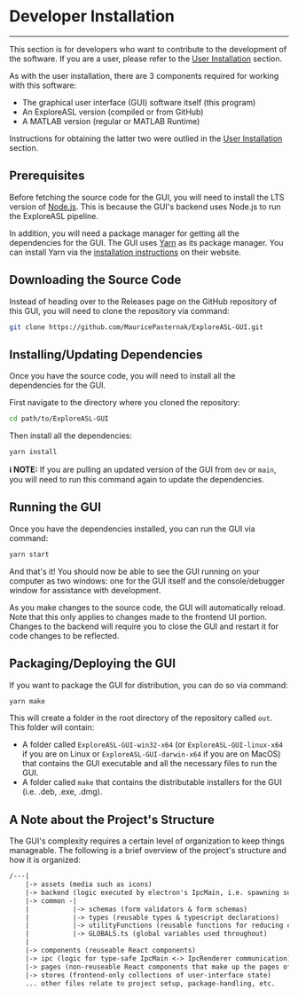 # Developer Installation

---

This section is for developers who want to contribute to the development of the software. If you are a user, please refer to the [User Installation](../Installation/Users.md) section.

As with the user installation, there are 3 components required for working with this software:

- The graphical user interface (GUI) software itself (this program)
- An ExploreASL version (compiled or from GitHub)
- A MATLAB version (regular or MATLAB Runtime)

Instructions for obtaining the latter two were outlied in the [User Installation](../Installation/Users.md#exploreasl) section.

## Prerequisites

Before fetching the source code for the GUI, you will need to install the LTS version of [Node.js](https://nodejs.org/en/). This is because the GUI's backend uses Node.js to run the ExploreASL pipeline.

In addition, you will need a package manager for getting all the dependencies for the GUI. The GUI uses [Yarn](https://yarnpkg.com/) as its package manager. You can install Yarn via the [installation instructions](https://classic.yarnpkg.com/en/docs/install/#windows-stable) on their website.

## Downloading the Source Code

Instead of heading over to the Releases page on the GitHub repository of this GUI, you will need to clone the repository via command:

```bash
git clone https://github.com/MauricePasternak/ExploreASL-GUI.git
```

## Installing/Updating Dependencies

Once you have the source code, you will need to install all the dependencies for the GUI.

First navigate to the directory where you cloned the repository:

```bash
cd path/to/ExploreASL-GUI
```

Then install all the dependencies:

```bash
yarn install
```

**:information_source: NOTE:** If you are pulling an updated version of the GUI from `dev` or `main`, you will need to run this command again to update the dependencies.

## Running the GUI

Once you have the dependencies installed, you can run the GUI via command:

```bash
yarn start
```

And that's it! You should now be able to see the GUI running on your computer as two windows: one for the GUI itself and the console/debugger window for assistance with development.

As you make changes to the source code, the GUI will automatically reload. Note that this only applies to changes made to the frontend UI portion. Changes to the backend will require you to close the GUI and restart it for code changes to be reflected.

## Packaging/Deploying the GUI

If you want to package the GUI for distribution, you can do so via command:

```bash
yarn make
```

This will create a folder in the root directory of the repository called `out`. This folder will contain:

- A folder called `ExploreASL-GUI-win32-x64` (or `ExploreASL-GUI-linux-x64` if you are on Linux or `ExploreASL-GUI-darwin-x64` if you are on MacOS) that contains the GUI executable and all the necessary files to run the GUI.
- A folder called `make` that contains the distributable installers for the GUI (i.e. .deb, .exe, .dmg).

## A Note about the Project's Structure

The GUI's complexity requires a certain level of organization to keep things manageable. The following is a brief overview of the project's structure and how it is organized:

```txt
/---|
    |-> assets (media such as icons)
    |-> backend (logic executed by electron's IpcMain, i.e. spawning subprocesses to run ExploreASL)
    |-> common -|
    |           |-> schemas (form validators & form schemas)
    |           |-> types (reusable types & typescript declarations)
    |           |-> utilityFunctions (reusable functions for reducing code use)
    |           |-> GLOBALS.ts (global variables used throughout)
    |
    |-> components (reuseable React components)
    |-> ipc (logic for type-safe IpcMain <-> IpcRenderer communication)
    |-> pages (non-reuseable React components that make up the pages of the GUI)
    |-> stores (frontend-only collections of user-interface state)
    ... other files relate to project setup, package-handling, etc.
```
